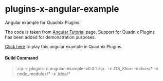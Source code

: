 # plugins-x-angular-example
Angular example for Quadnix Plugins.

The code is taken from [Angular Tutorial](https://angular.io/tutorial) page.
Support for Quadnix Plugins has been added for demonstration purposes.

[Click here](http://angulareg-quadnix.engine.quadnix.com) to play this angular example in Quadnix Plugins.

#### Build Command
> zip -r plugins-x-angular-example-v0.0.1.zip . -x .DS_Store -x docs/\* -x node_modules/\* -x .idea/\*
